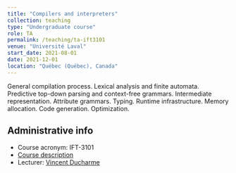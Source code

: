 ```yaml
---
title: "Compilers and interpreters"
collection: teaching
type: "Undergraduate course"
role: TA
permalink: /teaching/ta-ift3101
venue: "Université Laval"
start_date: 2021-08-01
date: 2021-12-01
location: "Québec (Québec), Canada"
---
```


General compilation process. Lexical analysis and finite automata. Predictive top-down parsing and context-free grammars. Intermediate representation. Attribute grammars. Typing. Runtime infrastructure. Memory allocation. Code generation. Optimization.

## Administrative info
- Course acronym: IFT-3101
- [Course description](https://www.ulaval.ca/etudes/cours/ift-3101-compilation-et-interpretation)
- Lecturer: [Vincent Ducharme](https://www.usherbrooke.ca/informatique/nous-joindre/personnel/personnel-professionnel/vincent-ducharme)
